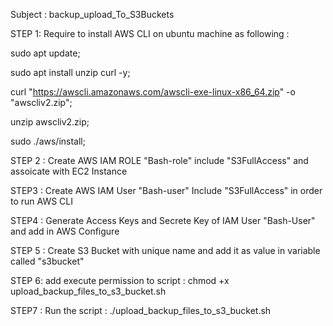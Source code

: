 Subject : backup_upload_To_S3Buckets

STEP 1:  Require to install AWS  CLI  on ubuntu machine as following :

sudo apt update;

sudo apt install unzip curl -y;

curl "https://awscli.amazonaws.com/awscli-exe-linux-x86_64.zip" -o "awscliv2.zip";

unzip awscliv2.zip;

sudo ./aws/install;

STEP 2 : Create AWS IAM ROLE "Bash-role"  include  "S3FullAccess" and assoicate with EC2 Instance

STEP3 :  Create AWS IAM User "Bash-user" Include  "S3FullAccess" in order to run AWS CLI 

STEP4 : Generate Access Keys and Secrete Key  of IAM User "Bash-User" and add in AWS Configure 

STEP 5 : Create S3 Bucket with unique name and add it as value in variable called  "s3bucket" 

STEP 6:  add execute permission to script : chmod +x upload_backup_files_to_s3_bucket.sh

STEP7 : Run the script :  ./upload_backup_files_to_s3_bucket.sh
